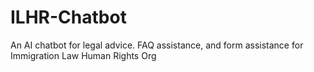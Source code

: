 # ILHR-Chatbot
 An AI chatbot for legal advice. FAQ assistance, and form assistance for Immigration Law Human Rights Org
